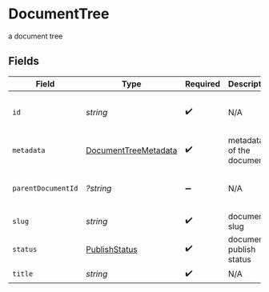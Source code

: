 # DocumentTree

a document tree


## Fields

| Field                                                               | Type                                                                | Required                                                            | Description                                                         | Example                                                             |
| ------------------------------------------------------------------- | ------------------------------------------------------------------- | ------------------------------------------------------------------- | ------------------------------------------------------------------- | ------------------------------------------------------------------- |
| `id`                                                                | *string*                                                            | :heavy_check_mark:                                                  | N/A                                                                 | d32d905a-ed33-46a3-a093-d8f536af9a8a                                |
| `metadata`                                                          | [DocumentTreeMetadata](../../models/shared/DocumentTreeMetadata.md) | :heavy_check_mark:                                                  | metadata of the document                                            |                                                                     |
| `parentDocumentId`                                                  | *?string*                                                           | :heavy_minus_sign:                                                  | N/A                                                                 | dd4e1b98-3629-4dd3-acc0-759a726ffee2                                |
| `slug`                                                              | *string*                                                            | :heavy_check_mark:                                                  | document slug                                                       | path-for-seo                                                        |
| `status`                                                            | [PublishStatus](../../models/shared/PublishStatus.md)               | :heavy_check_mark:                                                  | document publish status                                             |                                                                     |
| `title`                                                             | *string*                                                            | :heavy_check_mark:                                                  | N/A                                                                 |                                                                     |
